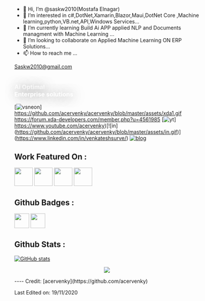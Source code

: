 - 👋 Hi, I’m @saskw2010(Mostafa Elnagar)
- 👀 I’m interested in c#,DotNet,Xamarin,Blazor,Maui,DotNet Core ,Machine learning,python,VB.net,API,Windows Services...
- 🌱 I’m currently learning Build Ai APP applied NLP and Documents managment with Machine Learning ...
- 💞️ I’m looking to collaborate on Applied Machine Learning ON ERP Solutions...
- 📫 How to reach me ...

Saskw2010@gmail.com

<!---
saskw2010/saskw2010 is a ✨ special ✨ repository because its `README.md` (this file) appears on your GitHub profile.
You can click the Preview link to take a look at your changes.
--->

<div _ngcontent-par-c1="" class="login-aside d-flex flex-column flex-row-auto"><div _ngcontent-par-c1="" class="d-flex flex-column-auto flex-column pt-lg-27 pt-15"><a _ngcontent-par-c1="" class="text-center mb-10" href="#"><img _ngcontent-par-c1="" alt="" class="max-h-150px" src="https://skyaierp.com/cover.png"></a><h3 _ngcontent-par-c1="" class="font-weight-bolder text-center font-size-h2 font-size-h1-lg fadeIn" style="color: #ffffff; text-shadow: 3px 2px 29px rgba(0,0,0,0.5);"> Ai Optimal <br _ngcontent-par-c1="">Enterprise solutions </h3></div><div _ngcontent-par-c1="" class="aside-img d-flex flex-row-fluid bgi-no-repeat bgi-position-y-bottom bgi-position-x-center"></div></div>


[![vsneon](https://github.com/acervenky/acervenky/blob/master/assets/vsneon1.gif)]
https://github.com/acervenky/acervenky/blob/master/assets/xda1.gif
https://forum.xda-developers.com/member.php?u=4561985
[![yt](https://github.com/acervenky/acervenky/blob/master/assets/yt.gif)]
https://www.youtube.com/acervenky)[![in]
(https://github.com/acervenky/acervenky/blob/master/assets/in.gif)]
(https://www.linkedin.com/in/venkateshsurve/)
[![blog](https://github.com/acervenky/acervenky/blob/master/assets/blog1.gif)](https://www.keytechvk.com/)

## Work Featured On :
<a href="https://www.xda-developers.com/customize-aod-color-miui-11-trinity-substratum-theme/"><img src="https://raw.githubusercontent.com/acervenky/acervenky/master/assets/xda%20(2).png" width="50" height="50"></a> <a href="https://beebom.com/download-motorola-razr-retro-app-live-wallpapers-here/"><img src="https://raw.githubusercontent.com/acervenky/acervenky/master/assets/bb.png" width="50" height="50"></a> <a href="https://www.bgr.in/news/oneplus-6-mod-turns-the-earpiece-into-second-stereo-speaker-657336/" target="_blank"><img src="https://raw.githubusercontent.com/acervenky/acervenky/master/assets/bgr.png" width="50" height="50"></a> <a href="https://www.firstpost.com/tech/news-analysis/oneplus-6-mod-may-convert-the-earpiece-speaker-into-an-external-stereo-speaker-4714621.html" target="_blank"><img src="https://raw.githubusercontent.com/acervenky/acervenky/master/assets/fp.png" width="50" height="50"></a> 

## Github Badges :
<a href="https://docs.github.com/en/developers" target="_blank"><img src="https://raw.githubusercontent.com/acervenky/acervenky/master/assets/devbadge.gif" width="40" height="40"></a>  <a href="https://archiveprogram.github.com/" target="_blank"><img src="https://raw.githubusercontent.com/acervenky/acervenky/master/assets/acbadge.gif" width="40" height="40"></a> 


## Github Stats :
[![GitHub stats](https://github-readme-stats.vercel.app/api?username=acervenky&show_icons=true)](https://github.com/anuraghazra/github-readme-stats)

<p href="https://github.com/arturssmirnovs/github-profile-views-counter" align="center"><img src="https://gpvc.arturio.dev/acervenky"></p>
----
Credit: [acervenky](https://github.com/acervenky)

Last Edited on: 19/11/2020
